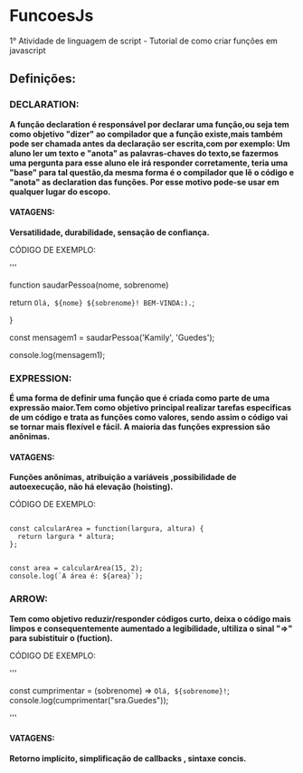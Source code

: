 # FuncoesJs
1° Atividade de linguagem de script  - Tutorial de como criar funções em javascript 

## Definições:

### DECLARATION:
**A função declaration é responsável por declarar uma função,ou seja tem como objetivo "dizer" ao compilador que a função existe,mais também pode ser chamada antes da declaração ser escrita,com por exemplo: Um aluno ler um texto e "anota" as palavras-chaves do texto,se fazermos uma pergunta para esse aluno ele irá responder corretamente, teria uma "base" para tal questão,da mesma forma é o compilador que lê o código e "anota" as declaration das funções. Por esse motivo pode-se usar em qualquer lugar do escopo.**

#### VATAGENS: 

**Versatilidade, durabilidade, sensação de confiança.**


CÓDIGO DE EXEMPLO:


'''

function saudarPessoa(nome, sobrenome)

  return `Olá, ${nome} ${sobrenome}! BEM-VINDA:).`;

}

const mensagem1 = saudarPessoa('Kamily', 'Guedes');


console.log(mensagem1); 



### EXPRESSION:
**É uma forma de definir uma função que é criada como parte de uma expressão maior.Tem como objetivo principal realizar tarefas específicas de um código e trata as funções como valores, sendo assim o código vai se tornar mais flexível e fácil. A maioria das funções expression são anônimas.**

#### VATAGENS:
**Funções anônimas, atribuição a variáveis ,possibilidade de autoexecução, não há elevação (hoisting).**


CÓDIGO DE EXEMPLO:

```

const calcularArea = function(largura, altura) {
  return largura * altura;
};


const area = calcularArea(15, 2);
console.log(`A área é: ${area}`);

```

### ARROW:
**Tem como objetivo reduzir/responder códigos curto, deixa o código mais limpos e consequentemente aumentado a legibilidade, 
ultiliza o sinal "=>" para subistituir o (fuction).**

CÓDIGO DE EXEMPLO:

'''

 const cumprimentar = (sobrenome) => `Olá, ${sobrenome}!`;
    console.log(cumprimentar("sra.Guedes")); 
    
'''
#### VATAGENS:
**Retorno implícito, simplificação de callbacks , sintaxe concis.**
